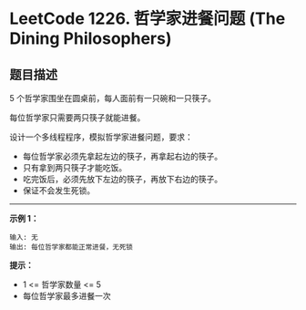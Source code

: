 # LeetCode 1226. 哲学家进餐问题 (The Dining Philosophers)

## 题目描述

5 个哲学家围坐在圆桌前，每人面前有一只碗和一只筷子。

每位哲学家只需要两只筷子就能进餐。

设计一个多线程程序，模拟哲学家进餐问题，要求：
- 每位哲学家必须先拿起左边的筷子，再拿起右边的筷子。
- 只有拿到两只筷子才能吃饭。
- 吃完饭后，必须先放下左边的筷子，再放下右边的筷子。
- 保证不会发生死锁。

---

**示例 1：**

```
输入: 无
输出: 每位哲学家都能正常进餐，无死锁
```

**提示：**
- 1 <= 哲学家数量 <= 5
- 每位哲学家最多进餐一次 